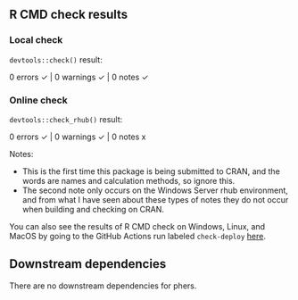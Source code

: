 ## R CMD check results

### Local check
`devtools::check()` result:

  0 errors ✓ | 0 warnings ✓ | 0 notes ✓

### Online check
`devtools::check_rhub()` result:

  

  0 errors ✓ | 0 warnings ✓ | 0 notes x

Notes:
  - This is the first time this package is being submitted to CRAN, and the words are names and calculation methods, so ignore this.
  - The second note only occurs on the Windows Server rhub environment, and from what I have seen about these types of notes they do not occur when building and checking on CRAN.

You can also see the results of R CMD check on Windows, Linux, and MacOS by going to the GitHub Actions run labeled `check-deploy` [here](https://github.com/hugheylab/phers/actions).

## Downstream dependencies
There are no downstream dependencies for phers.
